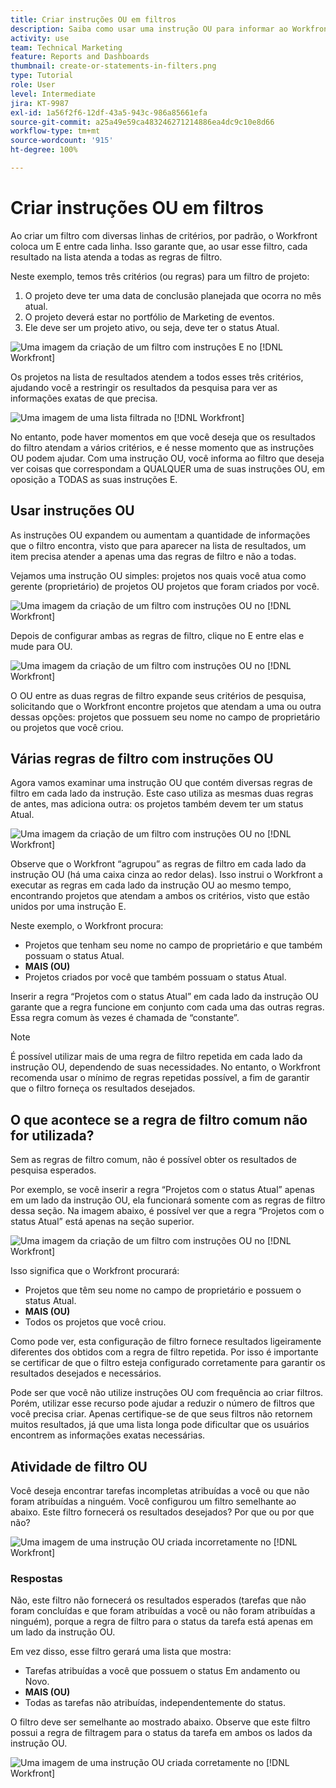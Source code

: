 ```yaml
---
title: Criar instruções OU em filtros
description: Saiba como usar uma instrução OU para informar ao Workfront que você deseja ver isto OU aquilo em seu relatório.
activity: use
team: Technical Marketing
feature: Reports and Dashboards
thumbnail: create-or-statements-in-filters.png
type: Tutorial
role: User
level: Intermediate
jira: KT-9987
exl-id: 1a56f2f6-12df-43a5-943c-986a85661efa
source-git-commit: a25a49e59ca483246271214886ea4dc9c10e8d66
workflow-type: tm+mt
source-wordcount: '915'
ht-degree: 100%

---
```


# Criar instruções OU em filtros

Ao criar um filtro com diversas linhas de critérios, por padrão, o Workfront coloca um E entre cada linha. Isso garante que, ao usar esse filtro, cada resultado na lista atenda a todas as regras de filtro.

Neste exemplo, temos três critérios (ou regras) para um filtro de projeto:

1. O projeto deve ter uma data de conclusão planejada que ocorra no mês atual.
1. O projeto deverá estar no portfólio de Marketing de eventos.
1. Ele deve ser um projeto ativo, ou seja, deve ter o status Atual.

![Uma imagem da criação de um filtro com instruções E no [!DNL Workfront]](assets/or-statement-1.png)

Os projetos na lista de resultados atendem a todos esses três critérios, ajudando você a restringir os resultados da pesquisa para ver as informações exatas de que precisa.

![Uma imagem de uma lista filtrada no [!DNL Workfront]](assets/or-statement-2.png)

No entanto, pode haver momentos em que você deseja que os resultados do filtro atendam a vários critérios, e é nesse momento que as instruções OU podem ajudar. Com uma instrução OU, você informa ao filtro que deseja ver coisas que correspondam a QUALQUER uma de suas instruções OU, em oposição a TODAS as suas instruções E.

## Usar instruções OU

As instruções OU expandem ou aumentam a quantidade de informações que o filtro encontra, visto que para aparecer na lista de resultados, um item precisa atender a apenas uma das regras de filtro e não a todas.

Vejamos uma instrução OU simples: projetos nos quais você atua como gerente (proprietário) de projetos OU projetos que foram criados por você.

![Uma imagem da criação de um filtro com instruções OU no [!DNL Workfront]](assets/or-statement-3.png)

Depois de configurar ambas as regras de filtro, clique no E entre elas e mude para OU.

![Uma imagem da criação de um filtro com instruções OU no [!DNL Workfront]](assets/or-statement-4.png)

O OU entre as duas regras de filtro expande seus critérios de pesquisa, solicitando que o Workfront encontre projetos que atendam a uma ou outra dessas opções: projetos que possuem seu nome no campo de proprietário ou projetos que você criou.

## Várias regras de filtro com instruções OU

Agora vamos examinar uma instrução OU que contém diversas regras de filtro em cada lado da instrução. Este caso utiliza as mesmas duas regras de antes, mas adiciona outra: os projetos também devem ter um status Atual.

![Uma imagem da criação de um filtro com instruções OU no [!DNL Workfront]](assets/or-statement-5.png)

Observe que o Workfront “agrupou” as regras de filtro em cada lado da instrução OU (há uma caixa cinza ao redor delas). Isso instrui o Workfront a executar as regras em cada lado da instrução OU ao mesmo tempo, encontrando projetos que atendam a ambos os critérios, visto que estão unidos por uma instrução E.

Neste exemplo, o Workfront procura:

* Projetos que tenham seu nome no campo de proprietário e que também possuam o status Atual.
* **MAIS (OU)**
* Projetos criados por você que também possuam o status Atual.

Inserir a regra “Projetos com o status Atual” em cada lado da instrução OU garante que a regra funcione em conjunto com cada uma das outras regras. Essa regra comum às vezes é chamada de “constante”.

>[!NOTE]
>
>É possível utilizar mais de uma regra de filtro repetida em cada lado da instrução OU, dependendo de suas necessidades. No entanto, o Workfront recomenda usar o mínimo de regras repetidas possível, a fim de garantir que o filtro forneça os resultados desejados.

## O que acontece se a regra de filtro comum não for utilizada?

Sem as regras de filtro comum, não é possível obter os resultados de pesquisa esperados.

Por exemplo, se você inserir a regra “Projetos com o status Atual” apenas em um lado da instrução OU, ela funcionará somente com as regras de filtro dessa seção. Na imagem abaixo, é possível ver que a regra “Projetos com o status Atual” está apenas na seção superior.

![Uma imagem da criação de um filtro com instruções OU no [!DNL Workfront]](assets/or-statement-6.png)

Isso significa que o Workfront procurará:

* Projetos que têm seu nome no campo de proprietário e possuem o status Atual.
* **MAIS (OU)**
* Todos os projetos que você criou.

Como pode ver, esta configuração de filtro fornece resultados ligeiramente diferentes dos obtidos com a regra de filtro repetida. Por isso é importante se certificar de que o filtro esteja configurado corretamente para garantir os resultados desejados e necessários.

Pode ser que você não utilize instruções OU com frequência ao criar filtros. Porém, utilizar esse recurso pode ajudar a reduzir o número de filtros que você precisa criar. Apenas certifique-se de que seus filtros não retornem muitos resultados, já que uma lista longa pode dificultar que os usuários encontrem as informações exatas necessárias.

## Atividade de filtro OU

Você deseja encontrar tarefas incompletas atribuídas a você ou que não foram atribuídas a ninguém. Você configurou um filtro semelhante ao abaixo. Este filtro fornecerá os resultados desejados? Por que ou por que não?

![Uma imagem de uma instrução OU criada incorretamente no [!DNL Workfront]](assets/or-statement-your-turn-1.png)

### Respostas

Não, este filtro não fornecerá os resultados esperados (tarefas que não foram concluídas e que foram atribuídas a você ou não foram atribuídas a ninguém), porque a regra de filtro para o status da tarefa está apenas em um lado da instrução OU.

Em vez disso, esse filtro gerará uma lista que mostra:

* Tarefas atribuídas a você que possuem o status Em andamento ou Novo.
* **MAIS (OU)**
* Todas as tarefas não atribuídas, independentemente do status.

O filtro deve ser semelhante ao mostrado abaixo. Observe que este filtro possui a regra de filtragem para o status da tarefa em ambos os lados da instrução OU.

![Uma imagem de uma instrução OU criada corretamente no [!DNL Workfront]](assets/or-statement-your-turn-2.png)
